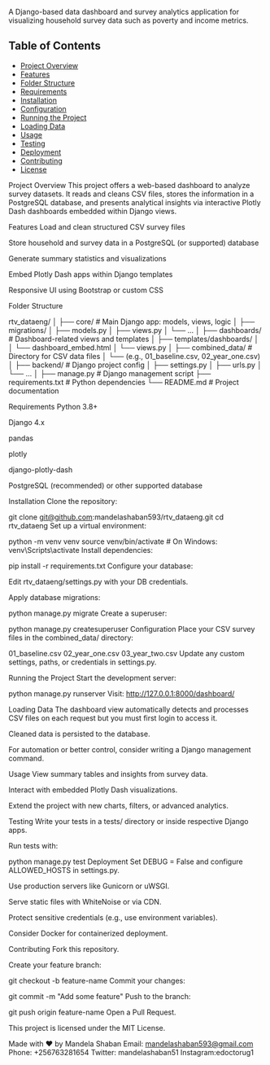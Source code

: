A Django-based data dashboard and survey analytics application for visualizing household survey data such as poverty and income metrics.

## Table of Contents

- [Project Overview](#project-overview)
- [Features](#features)
- [Folder Structure](#folder-structure)
- [Requirements](#requirements)
- [Installation](#installation)
- [Configuration](#configuration)
- [Running the Project](#running-the-project)
- [Loading Data](#loading-data)
- [Usage](#usage)
- [Testing](#testing)
- [Deployment](#deployment)
- [Contributing](#contributing)
- [License](#license)

Project Overview
This project offers a web-based dashboard to analyze survey datasets. It reads and cleans CSV files, stores the information in a PostgreSQL database, and presents analytical insights via interactive Plotly Dash dashboards embedded within Django views.

Features
Load and clean structured CSV survey files

Store household and survey data in a PostgreSQL (or supported) database

Generate summary statistics and visualizations

Embed Plotly Dash apps within Django templates

Responsive UI using Bootstrap or custom CSS

Folder Structure

rtv_dataeng/
│
├── core/                  # Main Django app: models, views, logic
│   ├── migrations/
│   ├── models.py
│   ├── views.py
│   └── ...
│
├── dashboards/            # Dashboard-related views and templates
│   ├── templates/dashboards/
│   │   └── dashboard_embed.html
│   └── views.py
│
├── combined_data/         # Directory for CSV data files
│   └── (e.g., 01_baseline.csv, 02_year_one.csv)
│
├── backend/           # Django project config
│   ├── settings.py
│   ├── urls.py
│   └── ...
│
├── manage.py              # Django management script
├── requirements.txt       # Python dependencies
└── README.md              # Project documentation

Requirements
Python 3.8+

Django 4.x

pandas

plotly

django-plotly-dash

PostgreSQL (recommended) or other supported database

Installation
Clone the repository:

git clone git@github.com:mandelashaban593/rtv_dataeng.git
cd rtv_dataeng
Set up a virtual environment:

python -m venv venv
source venv/bin/activate  # On Windows: venv\Scripts\activate
Install dependencies:

pip install -r requirements.txt
Configure your database:

Edit rtv_dataeng/settings.py with your DB credentials.

Apply database migrations:

python manage.py migrate
Create a superuser:

python manage.py createsuperuser
Configuration
Place your CSV survey files in the combined_data/ directory:

01_baseline.csv
02_year_one.csv
03_year_two.csv
Update any custom settings, paths, or credentials in settings.py.

Running the Project
Start the development server:

python manage.py runserver
Visit: http://127.0.0.1:8000/dashboard/

Loading Data
The dashboard view automatically detects and processes CSV files on each request but you must first login to access it.

Cleaned data is persisted to the database.

For automation or better control, consider writing a Django management command.

Usage
View summary tables and insights from survey data.

Interact with embedded Plotly Dash visualizations.

Extend the project with new charts, filters, or advanced analytics.

Testing
Write your tests in a tests/ directory or inside respective Django apps.

Run tests with:

python manage.py test
Deployment
Set DEBUG = False and configure ALLOWED_HOSTS in settings.py.

Use production servers like Gunicorn or uWSGI.

Serve static files with WhiteNoise or via CDN.

Protect sensitive credentials (e.g., use environment variables).

Consider Docker for containerized deployment.

Contributing
Fork this repository.

Create your feature branch:

git checkout -b feature-name
Commit your changes:

git commit -m "Add some feature"
Push to the branch:

git push origin feature-name
Open a Pull Request.

This project is licensed under the MIT License.

Made with ❤️ by Mandela Shaban
Email: mandelashaban593@gmail.com
Phone: +256763281654
Twitter: mandelashaban51
Instagram:edoctorug1